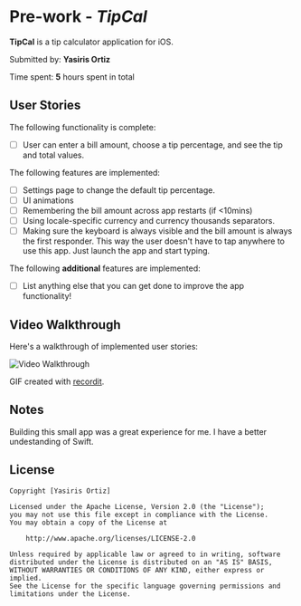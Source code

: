 # Pre-work - *TipCal*

**TipCal** is a tip calculator application for iOS.

Submitted by: **Yasiris Ortiz**

Time spent: **5** hours spent in total

## User Stories

The following functionality is complete:

* [ ] User can enter a bill amount, choose a tip percentage, and see the tip and total values.

The following features are implemented:
* [ ] Settings page to change the default tip percentage.
* [ ] UI animations
* [ ] Remembering the bill amount across app restarts (if <10mins)
* [ ] Using locale-specific currency and currency thousands separators.
* [ ] Making sure the keyboard is always visible and the bill amount is always the first responder. This way the user doesn't have to tap anywhere to use this app. Just launch the app and start typing.

The following **additional** features are implemented:

- [ ] List anything else that you can get done to improve the app functionality!

## Video Walkthrough 

Here's a walkthrough of implemented user stories:

<img src='http://g.recordit.co/jsEUTGA4bi.gif' title='Video Walkthrough' width='' alt='Video Walkthrough' />

GIF created with [recordit](https://recordit.co/).

## Notes
Building this small app was a great experience for me.
I have a better undestanding of Swift.

## License

    Copyright [Yasiris Ortiz]

    Licensed under the Apache License, Version 2.0 (the "License");
    you may not use this file except in compliance with the License.
    You may obtain a copy of the License at

        http://www.apache.org/licenses/LICENSE-2.0

    Unless required by applicable law or agreed to in writing, software
    distributed under the License is distributed on an "AS IS" BASIS,
    WITHOUT WARRANTIES OR CONDITIONS OF ANY KIND, either express or implied.
    See the License for the specific language governing permissions and
    limitations under the License.

